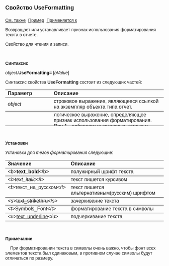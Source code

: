 <html>
<head>
<title>Отчет\UseFormatting</title>
    <style type="text/css">
        .style1 {
            font-family: Arial;
        }
    </style>
</head>

<body>

<p><strong><font size="4" face="Arial">Свойство UseFormatting<br>
<br>
</font></strong><font face="Arial"><a href="../AsRepViewer.html">См. 
также</a>&nbsp;
<u>Пример</u>&nbsp; <a
href="../AsRepViewer.html">Применяется к</a></font></p>

<p><font face="Arial">Возвращает или устанавливает признак 
использования форматирования текста в отчете. </font></p>

<p><font face="Arial">Свойство для чтения и записи.</font></p>

<p>&nbsp;</p>

<p class="label"><font face="Arial"><b>Синтаксис</b></font></p>

<p><font face="Arial"><em>object</em><strong>.UseFormatting= </strong>
[<em>bValue</em>]</font></p>

<p><font face="Arial">Синтаксис свойства <b>UseFormatting</b>
состоит из следующих частей:</font></p>

<table border="1" cellPadding="5" cols="2" frame="below" rules="rows" height="115">
<TBODY>
  <tr vAlign="top">
    <td class="label" width="29%" height="18"><font face="Arial"><b>
	Параметр</b></font></td>
    <td class="label" width="71%" height="18"><font face="Arial"><strong>
	Описание</strong></font></td>
  </tr>
  <tr>
    <td width="29%" height="18"><font face="Arial"><em>object</em></font></td>
    <td width="71%" height="18"><font face="Arial">строковое 
	выражение, являющееся ссылкой на экземпляр объекта типа отчет.</font></td>
  </tr>
  <tr>
    <td width="29%" height="37"><em><font face="Arial">bValue</font></em></td>
    <td width="71%" height="37"><font face="Arial">логическое 
	выражение, определяющее признак использования форматирования. При 1 - 
	добавлямые заголовки, строки и итоги могут содержать форматированные теги, 
	интерпретация которых перечислена в установках. При 0 - форматированные теги 
	интерпретируются как обычный текст.</font></td>
  </tr>
</TBODY>
</table>

<p class="label">&nbsp;</p>

<p class="label"><font face="Arial"><b>Установки</b></font></p>

<p><font face="Arial">Установки для <em>тегов форматирования</em><i>
</i>следующие:</font></p>

<table border="1" cellPadding="5" cols="2" frame="below" rules="rows">
<TBODY>
  <tr vAlign="top">
    <td class="label" width="29%"><font face="Arial"><b>Значение</b></font></td>
    <td class="label" width="71%"><font face="Arial"><strong>Описание</strong></font></td>
  </tr>
  <tr vAlign="top">
    <td width="29%"><font face="Arial">&lt;b&gt;<b>text_bold</b>&lt;/b&gt;</font></td>
    <td width="71%"><font face="Arial">полужирный шрифт текста</font></td>
  </tr>
  <tr vAlign="top">
    <td width="29%"><font face="Arial">&lt;i&gt;<i>text_italic</i>&lt;/i&gt;</font></td>
    <td width="71%"><font face="Arial">текст пишется курсивом</font></td>
  </tr>
  <tr vAlign="top">
    <td width="29%"><font face="Arial">&lt;f&gt;текст_на_русском&lt;/f&gt;</font></td>
    <td width="71%"><font face="Arial">текст пишется 
	альтернативным(русским) шрифтом</font></td>
  </tr>
  <tr vAlign="top">
    <td width="29%"><font face="Arial">&lt;s&gt;<strike>text_strikethru</strike>&lt;/s&gt;</font></td>
    <td width="71%"><font face="Arial">зачеркивание текста</font></td>
  </tr>
    <tr>
    <td width="29%"><font face="Arial">&lt;t&gt;Symbols_Font&lt;/t&gt;</font></td>
    <td width="71%" class="style1">форматирование текста в символы</td>
    </tr>
  <tr vAlign="top">
    <td width="29%"><font face="Arial">&lt;u&gt;<u>text_underline</u>&lt;/u&gt;</font></td>
    <td width="71%"><font face="Arial">подчеркивание текста</font></td>
  </tr>
</table>

<p class="label">&nbsp;</p&nbsp;</p>

<p class="label"><font face="Arial"><strong>Примечание</strong></font></p>
    <p class="style1"> &nbsp;&nbsp;&nbsp; При форматировании текста в символы очень важно, чтобы фонт всех элементов текста был одинаковым, 
        в противном случае символы будут отличаться по размеру.</p>

<p class="label">&nbsp;</p>
</body>
</html>
